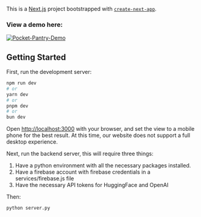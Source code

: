 This is a [Next.js](https://nextjs.org/) project bootstrapped with [`create-next-app`](https://github.com/vercel/next.js/tree/canary/packages/create-next-app).

### View a demo here:
[![Pocket-Pantry-Demo](https://img.youtube.com/vi/RQ5utcfLwe8/0.jpg)](https://www.youtube.com/watch?v=RQ5utcfLwe8)

## Getting Started

First, run the development server:

```bash
npm run dev
# or
yarn dev
# or
pnpm dev
# or
bun dev
```

Open [http://localhost:3000](http://localhost:3000) with your browser, and set the view to a mobile phone for the best result.
At this time, our website does not support a full desktop experience.

Next, run the backend server, this will require three things:
1. Have a python environment with all the necessary packages installed.
2. Have a firebase account with firebase credentials in a services/firebase.js file
3. Have the necessary API tokens for HuggingFace and OpenAI
   
Then:

```bash
python server.py
```
